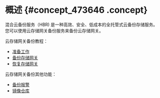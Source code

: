 # 概述 {#concept_473646 .concept}

混合云备份服务（HBR\) 是一种高效、安全、低成本的全托管式云备份存储服务。您可以使用云存储网关备份服务来备份云存储网关。

云存储网关备份教程：

-   [准备工作](cn.zh-CN/云存储网关备份教程/准备工作.md#)
-   [备份存储网关](cn.zh-CN/云存储网关备份教程/备份云存储网关.md#)
-   [恢复存储网关](cn.zh-CN/云存储网关备份教程/恢复云存储网关.md#)

云存储网关备份其他功能：

-   [备份报警](cn.zh-CN/云存储网关备份教程/备份报警.md#)
-   [镜像仓库](cn.zh-CN/云存储网关备份教程/镜像仓库.md#)


